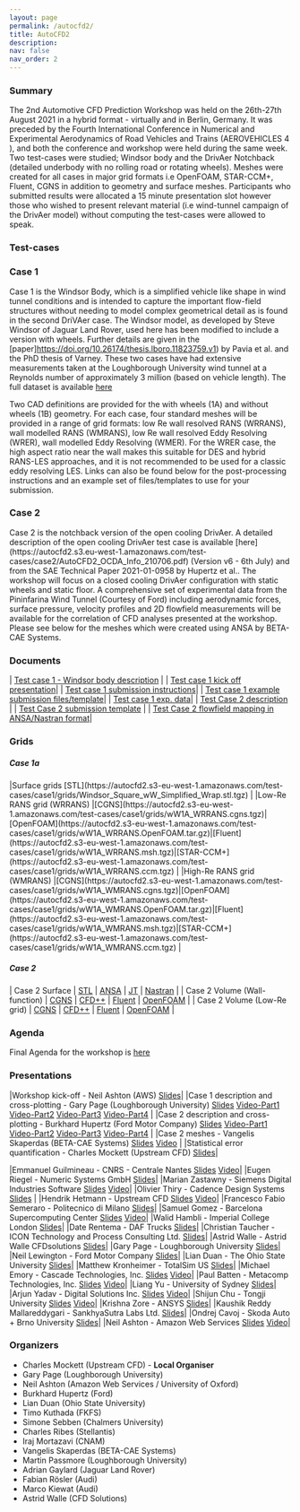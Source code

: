 ```yaml
---
layout: page
permalink: /autocfd2/
title: AutoCFD2
description: 
nav: false
nav_order: 2
---
```


<h3>Summary</h3>

The 2nd Automotive CFD Prediction Workshop was held on the 26th-27th August 2021 in a hybrid format - virtually and in Berlin, Germany. It was preceded by the Fourth International Conference in Numerical and Experimental Aerodynamics of Road Vehicles and Trains (AEROVEHICLES 4 ), and both the conference and workshop were held during the same week. Two test-cases were studied; Windsor body and the DrivAer Notchback (detailed underbody with no rolling road or rotating wheels). Meshes were created for all cases in major grid formats i.e OpenFOAM, STAR-CCM+, Fluent, CGNS in addition to geometry and surface meshes. Participants who submitted results were allocated a 15 minute presentation slot however those who wished to present relevant material (i.e wind-tunnel campaign of the DrivAer model) without computing the test-cases were allowed to speak. 
<h3>Test-cases</h3>
<h3>Case 1</h3>

Case 1 is the Windsor Body, which is a simplified vehicle like shape in wind tunnel conditions and is intended to capture the important flow-field structures without needing to model complex geometrical detail as is found in the second DriVAer case. The Windsor model, as developed by Steve Windsor of Jaguar Land Rover, used here has been modified to include a version with wheels. Further details are given in the [paper]https://doi.org/10.26174/thesis.lboro.11823759.v1) by Pavia et al. and the PhD thesis of Varney.
These two cases have had extensive measurements taken at the Loughborough University wind tunnel at a Reynolds number of approximately 3 million (based on vehicle length). The full dataset is available [here](https://repository.lboro.ac.uk/articles/dataset/Windsor_Body_Experimental_Aerodynamic_Dataset/13161284)

Two CAD definitions are provided for the with wheels (1A) and without wheels (1B) geometry. For each case, four standard meshes will be provided in a range of grid formats: low Re wall resolved RANS (WRRANS), wall modelled RANS (WMRANS), low Re wall resolved Eddy Resolving (WRER), wall modelled Eddy Resolving (WMER). For the WRER case, the high aspect ratio near the wall makes this suitable for DES and hybrid RANS-LES approaches, and it is not recommended to be used for a classic eddy resolving LES. Links can also be found below for the post-processing instructions and an example set of files/templates to use for your submission.

<h3>Case 2</h3>
Case 2 is the notchback version of the open cooling DrivAer. A detailed description of the open cooling DrivAer test case is available [here](https://autocfd2.s3.eu-west-1.amazonaws.com/test-cases/case2/AutoCFD2_OCDA_Info_210706.pdf) (Version v6 - 6th July)  and from the SAE Technical Paper 2021-01-0958 by Hupertz et al.. The workshop will focus on a closed cooling DrivAer configuration with static wheels and static floor. A comprehensive set of experimental data from the Pininfarina Wind Tunnel (Courtesy of Ford) including aerodynamic forces, surface pressure, velocity profiles and 2D flowfield measurements will be available for the correlation of CFD analyses presented at the workshop. Please see below for the meshes which were created using ANSA by BETA-CAE Systems.

<h3>Documents</h3>

| [Test case 1 - Windsor body description](https://autocfd2.s3.eu-west-1.amazonaws.com/test-cases/case1/WindsorDefinitionv0.5.pdf) |
| [Test case 1 kick off presentation](https://autocfd2.s3-eu-west-1.amazonaws.com/test-cases/case1/Case1Briefing.pdf)|
| [Test case 1 submission instructions](https://autocfd2.s3.eu-west-1.amazonaws.com/test-cases/case1/WindsorDataSubmission.pdf)|
| [Test case 1 example submission files/template](href=https://autocfd2.s3.eu-west-1.amazonaws.com/test-cases/case1/Case1DataSubmission.zip)|
| [Test case 1 exp. data]()|
| [Test Case 2 description](https://autocfd2.s3.eu-west-1.amazonaws.com/test-cases/case2/AutoCFD2_OCDA_Info_210706.pdf) |
| [Test Case 2 submission template](https://autocfd2.s3.eu-west-1.amazonaws.com/test-cases/case2/AutoCFD2_DrivAer_Result_Template_v15.xlsm) |
| [Test Case 2 flowfield mapping in ANSA/Nastran format](https://autocfd2.s3-eu-west-1.amazonaws.com/test-cases/case2/AutoCFD2.zip)|


<h3>Grids</h3>
<h5>Case 1a</h5>
|Surface grids [STL](https://autocfd2.s3-eu-west-1.amazonaws.com/test-cases/case1/grids/Windsor_Square_wW_Simplified_Wrap.stl.tgz) |
|Low-Re RANS grid (WRRANS) |[CGNS](https://autocfd2.s3-eu-west-1.amazonaws.com/test-cases/case1/grids/wW1A_WRRANS.cgns.tgz)|[OpenFOAM](https://autocfd2.s3-eu-west-1.amazonaws.com/test-cases/case1/grids/wW1A_WRRANS.OpenFOAM.tar.gz)|[Fluent](https://autocfd2.s3-eu-west-1.amazonaws.com/test-cases/case1/grids/wW1A_WRRANS.msh.tgz)|[STAR-CCM+](https://autocfd2.s3-eu-west-1.amazonaws.com/test-cases/case1/grids/wW1A_WRRANS.ccm.tgz) |
|High-Re RANS grid (WMRANS) |[CGNS](https://autocfd2.s3-eu-west-1.amazonaws.com/test-cases/case1/grids/wW1A_WMRANS.cgns.tgz)|[OpenFOAM](https://autocfd2.s3-eu-west-1.amazonaws.com/test-cases/case1/grids/wW1A_WMRANS.OpenFOAM.tar.gz)|[Fluent](https://autocfd2.s3-eu-west-1.amazonaws.com/test-cases/case1/grids/wW1A_WMRANS.msh.tgz)|[STAR-CCM+](https://autocfd2.s3-eu-west-1.amazonaws.com/test-cases/case1/grids/wW1A_WMRANS.ccm.tgz) |

<h5>Case 2</h5>

| Case 2 Surface | [STL](https://autocfd2.s3.eu-west-1.amazonaws.com/test-cases/case2/grids/OC_DrivAer_CC_NB_210512_stla.zip) | [ANSA](https://autocfd2.s3.eu-west-1.amazonaws.com/test-cases/case2/grids/OC_DrivAer_CC_NB_210512.ansa.zip) | [JT](https://autocfd2.s3.eu-west-1.amazonaws.com/test-cases/case2/grids/OC_DrivAer_CC_NB_210512.jt.zip) | [Nastran](https://autocfd2.s3.eu-west-1.amazonaws.com/test-cases/case2/grids/OC_DrivAer_CC_NB_210512.nas.zip) |
| Case 2 Volume (Wall-function) | [CGNS](https://autocfd2.s3.eu-west-1.amazonaws.com/test-cases/case2/grids/OC_DrivAer_CC_NB_201208_WF.cgns.gz) | [CFD++](https://autocfd2.s3.eu-west-1.amazonaws.com/test-cases/case2/grids/OC_DrivAer_CC_NB_201208_WF_CFD_PP.tar.gz) | [Fluent](https://autocfd2.s3.eu-west-1.amazonaws.com/test-cases/case2/grids/OC_DrivAer_CC_NB_201208_WF.msh.gz) | [OpenFOAM](https://autocfd2.s3.eu-west-1.amazonaws.com/test-cases/case2/grids/OC_DrivAer_CC_NB_201208_WF_OF.tar) |
| Case 2 Volume (Low-Re grid) | [CGNS](https://autocfd2.s3.eu-west-1.amazonaws.com/test-cases/case2/grids/OC_DrivAer_CC_NB_201208_y1.cgns.gz) | [CFD++](https://autocfd2.s3.eu-west-1.amazonaws.com/test-cases/case2/grids/OC_DrivAer_CC_NB_201208_y1_CFD_PP.tar.gz) | [Fluent](https://autocfd2.s3.eu-west-1.amazonaws.com/test-cases/case2/grids/OC_DrivAer_CC_NB_201208_y1.msh.gz) | [OpenFOAM](https://autocfd2.s3.eu-west-1.amazonaws.com/test-cases/case2/grids/OC_DrivAer_CC_NB_201208_y1_OF.tar) |
<h3>Agenda</h3>

Final Agenda for the workshop is [here](https://autocfd2.s3.eu-west-1.amazonaws.com/test-cases/admin/AutoCFD2_Agenda.pdf)

<h3>Presentations</h3>

|Workshop kick-off - Neil Ashton (AWS) [Slides](https://autocfd2.s3.eu-west-1.amazonaws.com/test-cases/presentations/Neil+Ashton+-+autocfd2-intro-neil.pdf)|
|Case 1 description and cross-plotting - Gary Page (Loughborough University) [Slides](https://autocfd2.s3.eu-west-1.amazonaws.com/test-cases/presentations/Gary+Page+-+AutoCFDWorkshopCase1.pdf) [Video-Part1](https://autocfd2.s3.eu-west-1.amazonaws.com/test-cases/videos/AutoCFD2_01_CommPres_TC1Descr_Page.mp4) [Video-Part2](https://autocfd2.s3.eu-west-1.amazonaws.com/test-cases/videos/AutoCFD2_33_CommPres_TC1CrossPlot_Pt1_Page.mp4) [Video-Part3](https://autocfd2.s3.eu-west-1.amazonaws.com/test-cases/videos/AutoCFD2_33_CommPres_TC1CrossPlot_Pt2_Page.mp4) [Video-Part4](https://autocfd2.s3.eu-west-1.amazonaws.com/test-cases/videos/AutoCFD2_33_CommPres_TC1CrossPlot_Pt3_Page.mp4) |
|Case 2 description and cross-plotting - Burkhard Hupertz (Ford Motor Company) [Slides](https://autocfd2.s3.eu-west-1.amazonaws.com/test-cases/presentations/Burkhard+Hupertz+-+AutoCFD2_Case2_Post_Final.pdf) [Video-Part1](https://autocfd2.s3.eu-west-1.amazonaws.com/test-cases/videos/AutoCFD2_02_CommPres_TC2Descr_Hupertz.mp4) [Video-Part2](https://autocfd2.s3.eu-west-1.amazonaws.com/test-cases/videos/AutoCFD2_34_CommPres_TC2CrossPlot_Pt1_Hupertz.mp4) [Video-Part3](https://autocfd2.s3.eu-west-1.amazonaws.com/test-cases/videos/AutoCFD2_34_CommPres_TC2CrossPlot_Pt2_Hupertz.mp4) [Video-Part4](https://autocfd2.s3.eu-west-1.amazonaws.com/test-cases/videos/AutoCFD2_34_CommPres_TC2CrossPlot_Pt3_Hupertz.mp4) |
|Case 2 meshes  - Vangelis Skaperdas (BETA-CAE Systems) [Slides](https://autocfd2.s3.eu-west-1.amazonaws.com/test-cases/presentations/Vangelis+Skaperdas+-+Skaperdas_BETA_CAE_2ndACW.pdf) [Video](https://autocfd2.s3.eu-west-1.amazonaws.com/test-cases/videos/Vangelis+Skaperdas+-+Skaperdas_BETA_CAE_2ndACW_2nd_edit.mp4) |
|Statistical error quantification  - Charles Mockett (Upstream CFD) [Slides](https://autocfd2.s3.eu-west-1.amazonaws.com/test-cases/presentations/Charlie+Mockett+-+UCFD_AutoCFD2_StatisticalErrorQuantification.pdf)|

|Emmanuel Guilmineau  - CNRS - Centrale Nantes [Slides](https://autocfd2.s3.eu-west-1.amazonaws.com/test-cases/presentations/Emmanuel+Guilmineau+-+guilmineau_AutoCFD2.pdf) [Video](https://autocfd2.s3.eu-west-1.amazonaws.com/test-cases/videos/AutoCFD2_04_ContrPres_CNRS_Guilmineau.mp4)|
|Eugen Riegel  - Numeric Systems GmbH [Slides](https://autocfd2.s3.eu-west-1.amazonaws.com/test-cases/presentations/Eugen+Riegel+-+20210216_Numeric+Systems+Pacefish+-+AutoCFD2+Results+discussion.pdf)|
|Marian Zastawny  - Siemens Digital Industries Software [Slides](https://autocfd2.s3.eu-west-1.amazonaws.com/test-cases/presentations/Marian+Zastawny+-+AutomotiveCFDWorkshop-2.pdf) [Video](https://autocfd2.s3.eu-west-1.amazonaws.com/test-cases/videos/AutoCFD2_06_ContrPres_SiemensDIS_Zastawny.mp4)|
|Olivier Thiry  - Cadence Design Systems [Slides](https://autocfd2.s3.eu-west-1.amazonaws.com/test-cases/presentations/CadenceDesignSystems_Olivier-Thiry_AutoCFD2.pdf) |
|Hendrik Hetmann  - Upstream CFD [Slides](https://autocfd2.s3.eu-west-1.amazonaws.com/test-cases/presentations/UCFD_AutoCFD2_UpstreamCFD_Partner_Presentation.pdf) [Video](https://autocfd2.s3.eu-west-1.amazonaws.com/test-cases/videos/Charlie+Mockett+-+AutoCFD2_08_ContrPres_UpstreamCFD_Hetmann_fixed.mp4)|
|Francesco Fabio Semeraro  - Politecnico di Milano [Slides](https://autocfd2.s3.eu-west-1.amazonaws.com/test-cases/presentations/Francesco+Fabio+Semeraro+-+Semeraro_AutoCFD2_DrivAer.pdf)|
|Samuel Gomez  - Barcelona Supercomputing Center [Slides](https://autocfd2.s3.eu-west-1.amazonaws.com/test-cases/presentations/Samuel+G%C3%B3mez+Gonz%C3%A1lez+-+BSC-presentation_ID-26.pdf) [Video](https://autocfd2.s3.eu-west-1.amazonaws.com/test-cases/videos/AutoCFD2_11_ContrPres_BSC_Gomez.mp4)|
|Walid Hambli  - Imperial College London [Slides](https://autocfd2.s3.eu-west-1.amazonaws.com/test-cases/presentations/Walid+Hambli+-+AutoCFD_Nektar_Final.pdf)|
|Date Rentema  - DAF Trucks [Slides](https://autocfd2.s3.eu-west-1.amazonaws.com/test-cases/presentations/DAFpresentation_AutoCFD2_20210826.pdf)|
|Christian Taucher  - ICON Technology and Process Consulting Ltd. [Slides](https://autocfd2.s3.eu-west-1.amazonaws.com/test-cases/presentations/Taucher+Christian+-+ICON_2nd_Automotive_Prediction_Workshop.pdf)|
|Astrid Walle  - Astrid Walle CFDsolutions [Slides](https://autocfd2.s3.eu-west-1.amazonaws.com/test-cases/presentations/Astrid+W+-+AutoCFD_AstridWalle.pdf)|
|Gary Page  - Loughborough University [Slides](https://autocfd2.s3.eu-west-1.amazonaws.com/test-cases/presentations/Gary+Page+-+LUCase1.pdf)|
|Neil Lewington  - Ford Motor Company [Slides](https://autocfd2.s3.eu-west-1.amazonaws.com/test-cases/presentations/Neil+Lewington+-+20210826-AutoCFD2-Workshop-Case2-Ford-Motor-Company.pdf)|
|Lian Duan  - The Ohio State University [Slides](https://autocfd2.s3.eu-west-1.amazonaws.com/test-cases/presentations/Lian+Duan+-+Duan_AutoCFD2_OhioStateU.pdf)|
|Matthew Kronheimer  - TotalSim US [Slides](https://autocfd2.s3.eu-west-1.amazonaws.com/test-cases/presentations/Matthew+Kronheimer+-+TotalSimUS-2nd-AutoCFD-Prediction-Workshop-Presentation.pdf)|
|Michael Emory - Cascade Technologies, Inc. [Slides](https://autocfd2.s3.eu-west-1.amazonaws.com/test-cases/presentations/Michael+Emory+-+Cascade_autoCFD2.pdf) [Video](https://autocfd2.s3.eu-west-1.amazonaws.com/test-cases/videos/AutoCFD2_22_ContrPres_Cascade_Emory.mp4)|
|Paul Batten  - Metacomp Technologies, Inc. [Slides](https://autocfd2.s3.eu-west-1.amazonaws.com/test-cases/presentations/Paul+Batten+-+AutoCFD2_Metacomp.pdf) [Video](https://autocfd2.s3.eu-west-1.amazonaws.com/test-cases/videos/AutoCFD2_23_ContrPres_Metacomp_Batten.mp4)|
|Liang Yu  - University of Sydney [Slides](https://autocfd2.s3.eu-west-1.amazonaws.com/test-cases/presentations/Liang+Yu+-+ID-35.pdf)|
|Arjun Yadav  - Digital Solutions Inc. [Slides](https://autocfd2.s3.eu-west-1.amazonaws.com/test-cases/presentations/Arjun+Yadav+-+ParticipantId18_ArjunDigitalSolutions.pdf) [Video](https://autocfd2.s3.eu-west-1.amazonaws.com/test-cases/videos/AutoCFD2_25_ContrPres_DigitalSolutions_Yadav.mp4)|
|Shijun Chu  - Tongji University [Slides](https://autocfd2.s3.eu-west-1.amazonaws.com/test-cases/presentations/Shijun+Chu+-+The+Wall-modeled+LES+simulation+for+Windsor+model_Chushijun.pdf) [Video](https://autocfd2.s3.eu-west-1.amazonaws.com/test-cases/videos/AutoCFD2_26_ContrPres_Tongji_Chu.mp4)|
|Krishna Zore  - ANSYS [Slides](https://autocfd2.s3.eu-west-1.amazonaws.com/test-cases/presentations/Krishna+Zore+-+2ndAutoCFDPW_ANSYS.pdf)|
|Kaushik Reddy Mallareddygari  - SankhyaSutra Labs Ltd. [Slides](https://autocfd2.s3.eu-west-1.amazonaws.com/test-cases/presentations/Kaushik+Reddy+Mallareddygari+-+ContributorID_16_presentation.pdf)|
|Ondrej Cavoj  - Skoda Auto + Brno University [Slides](https://autocfd2.s3.eu-west-1.amazonaws.com/test-cases/presentations/Ondrej+Cavoj+-+AUTOCFD2_WORKSHOP_FINAL_PRESENTATION_SKODA_AUTO.pdf)|
|Neil Ashton  - Amazon Web Services [Slides](https://autocfd2.s3.eu-west-1.amazonaws.com/test-cases/presentations/Neil+Ashton+-+Ashton-AWS.pdf) [Video](https://autocfd2.s3.eu-west-1.amazonaws.com/test-cases/videos/AutoCFD2_30_ContrPres_AWS_Ashton.mp4)|

<h3> Organizers</h3>

* Charles Mockett (Upstream CFD) - **Local Organiser**
* Gary Page (Loughborough University)
* Neil Ashton (Amazon Web Services / University of Oxford)
* Burkhard Hupertz (Ford)
* Lian Duan (Ohio State University)
* Timo Kuthada (FKFS)
* Simone Sebben (Chalmers University)
* Charles Ribes (Stellantis)
* Iraj Mortazavi (CNAM)
* Vangelis Skaperdas (BETA-CAE Systems)
* Martin Passmore (Loughborough University)
* Adrian Gaylard (Jaguar Land Rover)
* Fabian Rösler (Audi)
* Marco Kiewat (Audi)
* Astrid Walle (CFD Solutions)

